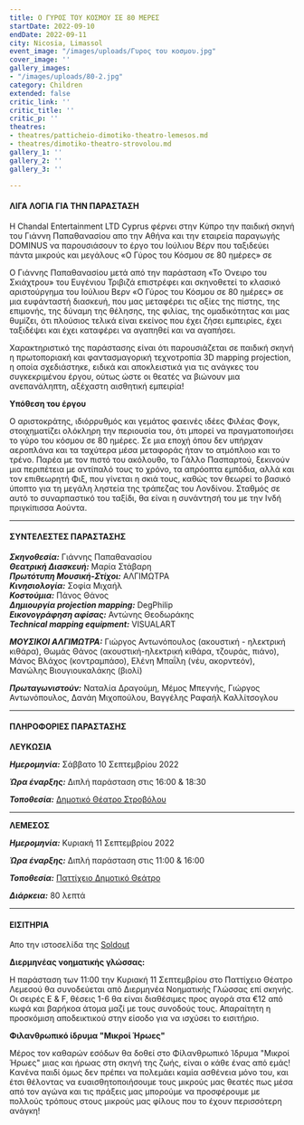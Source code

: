 ```yaml
---
title: Ο ΓΥΡΟΣ ΤΟΥ ΚΟΣΜΟΥ ΣΕ 80 ΜΕΡΕΣ
startDate: 2022-09-10
endDate: 2022-09-11
city: Nicosia, Limassol
event_image: "/images/uploads/Γυρος του κοσμου.jpg"
cover_image: ''
gallery_images:
- "/images/uploads/80-2.jpg"
category: Children
extended: false
critic_link: ''
critic_title: ''
critic_p: ''
theatres:
- theatres/patticheio-dimotiko-theatro-lemesos.md
- theatres/dimotiko-theatro-strovolou.md
gallery_1: ''
gallery_2: ''
gallery_3: ''

---
```

#### ΛΙΓΑ ΛΟΓΙΑ ΓΙΑ ΤΗΝ ΠΑΡΑΣΤΑΣΗ

Η Chandal Entertainment LTD Cyprus φέρνει στην Κύπρο την παιδική σκηνή του Γιάννη Παπαθανασίου απο την Αθήνα και την εταιρεία παραγωγής DOMINUS να παρουσιάσουν το έργο του Ιούλιου Βέρν που ταξιδεύει πάντα μικρούς και μεγάλους «Ο Γύρος του Κόσμου σε 80 ημέρες» σε

Ο Γιάννης Παπαθανασίου μετά από την παράσταση «Το Όνειρο του Σκιάχτρου» του Ευγένιου Τριβιζά επιστρέφει και σκηνοθετεί το κλασικό αριστούργημα του Ιούλιου Βερν «Ο Γύρος του Κόσμου σε 80 ημέρες» σε μια ευφάνταστή διασκευή, που μας μεταφέρει τις αξίες της πίστης, της επιμονής, της δύναμη της θέλησης, της φιλίας, της ομαδικότητας και μας θυμίζει, ότι πλούσιος τελικά είναι εκείνος που έχει ζήσει εμπειρίες, έχει ταξιδέψει και έχει καταφέρει να αγαπηθεί και να αγαπήσει.

Χαρακτηριστικό της παράστασης είναι ότι παρουσιάζεται σε παιδική σκηνή η πρωτοποριακή και φαντασμαγορική τεχνοτροπία 3D mapping projection, η οποία σχεδιάστηκε, ειδικά και αποκλειστικά για τις ανάγκες του συγκεκριμένου έργου, ούτως ώστε οι θεατές να βιώνουν μια ανεπανάληπτη, αξέχαστη αισθητική εμπειρία!

**Υπόθεση του έργου**

Ο αριστοκράτης, ιδιόρρυθμός και γεμάτος φαεινές ιδέες Φιλέας Φογκ, στοιχηματίζει ολόκληρη την περιουσία του, ότι μπορεί να πραγματοποιήσει το γύρο του κόσμου σε 80 ημέρες. Σε μια εποχή όπου δεν υπήρχαν αεροπλάνα και τα ταχύτερα μέσα μεταφοράς ήταν το ατμόπλοιο και το τρένο. Παρέα με τον πιστό του ακόλουθο, το Γάλλο Πασπαρτού, ξεκινούν μια περιπέτεια με αντίπαλό τους το χρόνο, τα απρόοπτα εμπόδια, αλλά και τον επιθεωρητή Φιξ, που γίνεται η σκιά τους, καθώς τον θεωρεί το βασικό ύποπτο για τη μεγάλη ληστεία της τράπεζας του Λονδίνου. Σταθμός σε αυτό το συναρπαστικό του ταξίδι, θα είναι η συνάντησή του με την Ινδή πριγκίπισσα Αούντα.

***

#### ΣΥΝΤΕΛΕΣΤΕΣ ΠΑΡΑΣΤΑΣΗΣ

**_Σκηνοθεσία:_** Γιάννης Παπαθανασίου  
**_Θεατρική Διασκευή:_** Μαρία Στάβαρη  
**_Πρωτότυπη Μουσική-Στίχοι:_** ΑΛΓΙΜΩΤΡΑ  
**_Κινησιολογία:_** Σοφία Μιχαήλ  
**_Κοστούμια:_** Πάνος Θάνος  
**_Δημιουργία projection mapping:_** DegPhilip  
**_Εικονογράφηση αφίσας:_** Αντώνης Θεοδωράκης  
**_Technical mapping equipment:_** VISUALART

**_ΜΟΥΣΙΚΟΙ ΑΛΓΙΜΩΤΡΑ:_** Γιώργος Αντωνόπουλος (ακουστική - ηλεκτρική κιθάρα), Θωμάς Θάνος (ακουστική-ηλεκτρική κιθάρα, τζουράς, πιάνο), Μάνος Βλάχος (κοντραμπάσο), Ελένη Μπαΐλη (νέυ, ακορντεόν), Μανώλης Βιουγιουκαλάκης (βιολί)

**_Πρωταγωνιστούν:_** Ναταλία Δραγούμη, Μέμος Μπεγνής, Γιώργος Αντωνόπουλος, Δανάη Μιχοπούλου, Βαγγέλης Ραφαήλ Καλλίτσογλου

***

#### ΠΛΗΡΟΦΟΡΙΕΣ ΠΑΡΑΣΤΑΣΗΣ

**ΛΕΥΚΩΣΙΑ**

**_Ημερομηνία:_** Σάββατο 10 Σεπτεμβρίου 2022

**_Ώρα έναρξης:_** Διπλή παράσταση στις 16:00 & 18:30

**_Τοποθεσία:_** [Δημοτικό Θέατρο Στροβόλου](?#map)

***

**ΛΕΜΕΣΟΣ**

**_Ημερομηνία:_** Κυριακή 11 Σεπτεμβρίου 2022

**_Ώρα έναρξης:_** Διπλή παράσταση στις 11:00 & 16:00

**_Τοποθεσία:_** [Παττίχειο Δημοτικό Θεάτρο](?#map)

**_Διάρκεια:_** 80 λεπτά

***

#### ΕΙΣΙΤΗΡΙΑ

Απο την ιστοσελίδα της [Soldout](https://www.soldoutticketbox.com/around-the-world-in-eighty-days-by-jules-verne-sep-2022/?lang=el "Soldout")

**Διερμηνέας νοηματικής γλώσσας:**

H παράσταση των 11:00 την Κυριακή 11 Σεπτεμβρίου στο Παττίχειο Θέατρο Λεμεσού θα συνοδεύεται από Διερμηνέα Νοηματικής Γλώσσας επί σκηνής. Οι σειρές E & F, θέσεις 1-6 θα είναι διαθέσιμες προς αγορά στα €12 από κωφά και βαρήκοα άτομα μαζί με τους συνοδούς τους. Απαραίτητη η προσκόμιση αποδεικτικού στην είσοδο για να ισχύσει το εισιτήριο.

**Φιλανθρωπικό ίδρυμα "Μικροί Ήρωες"**

Μέρος τον καθαρών εσόδων θα δοθεί στο Φίλανθρωπικό Ίδρυμα "Μικροί Ήρωες" μιας και ήρωας στη σκηνή της ζωής, είναι ο κάθε ένας από εμάς! Kανένα παιδί όμως δεν πρέπει να πολεμάει καμία ασθένεια μόνο του, και έτσι θέλοντας να ευαισθητοποιήσουμε τους μικρούς μας θεατές πως μέσα από τον αγώνα και τις πράξεις μας μπορούμε να προσφέρουμε με πολλούς τρόπους στους μικρούς μας φίλους που το έχουν περισσότερη ανάγκη!